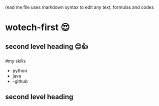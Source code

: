 read me file uses markdown syntax to edit any text, formulas and codes

# wotech-first 😍

## second level heading 😊👍
#my skills
- python
- java
- -github

## second level heading
